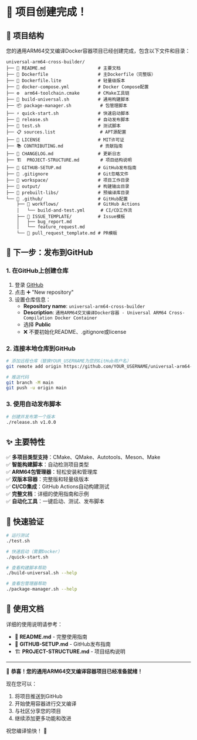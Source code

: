 # 🎉 项目创建完成！

## 📁 项目结构

您的通用ARM64交叉编译Docker容器项目已经创建完成，包含以下文件和目录：

```
universal-arm64-cross-builder/
├── 📄 README.md                    # 主要文档
├── 🐳 Dockerfile                   # 主Dockerfile（完整版）
├── 🐳 Dockerfile.lite              # 轻量级版本
├── 🔧 docker-compose.yml           # Docker Compose配置
├── ⚙️  arm64-toolchain.cmake       # CMake工具链
├── 🚀 build-universal.sh           # 通用构建脚本
├── 📦 package-manager.sh           # 包管理脚本
├── ⚡ quick-start.sh               # 快速启动脚本
├── 🔄 release.sh                   # 自动发布脚本
├── 🧪 test.sh                      # 测试脚本
├── 📋 sources.list                 # APT源配置
├── 📝 LICENSE                      # MIT许可证
├── 📚 CONTRIBUTING.md              # 贡献指南
├── 📅 CHANGELOG.md                 # 更新日志
├── 🏗️  PROJECT-STRUCTURE.md        # 项目结构说明
├── 🐙 GITHUB-SETUP.md              # GitHub发布指南
├── 🙈 .gitignore                   # Git忽略文件
├── 📁 workspace/                   # 项目工作目录
├── 📁 output/                      # 构建输出目录
├── 📁 prebuilt-libs/               # 预编译库目录
└── 📁 .github/                     # GitHub配置
    ├── 🔄 workflows/               # GitHub Actions
    │   └── build-and-test.yml      # CI/CD工作流
    ├── 🐛 ISSUE_TEMPLATE/          # Issue模板
    │   ├── bug_report.md
    │   └── feature_request.md
    └── 📝 pull_request_template.md # PR模板
```

## 🚀 下一步：发布到GitHub

### 1. 在GitHub上创建仓库

1. 登录 [GitHub](https://github.com)
2. 点击 ➕ "New repository"
3. 设置仓库信息：
   - **Repository name**: `universal-arm64-cross-builder`
   - **Description**: `通用ARM64交叉编译Docker容器 - Universal ARM64 Cross-Compilation Docker Container`
   - 选择 **Public** 
   - ❌ 不要初始化README、.gitignore或license

### 2. 连接本地仓库到GitHub

```bash
# 添加远程仓库（替换YOUR_USERNAME为您的GitHub用户名）
git remote add origin https://github.com/YOUR_USERNAME/universal-arm64-cross-builder.git

# 推送代码
git branch -M main
git push -u origin main
```

### 3. 使用自动发布脚本

```bash
# 创建并发布第一个版本
./release.sh v1.0.0
```

## ✨ 主要特性

✅ **多项目类型支持**：CMake、QMake、Autotools、Meson、Make  
✅ **智能构建脚本**：自动检测项目类型  
✅ **ARM64包管理器**：轻松安装和管理库  
✅ **双版本容器**：完整版和轻量级版本  
✅ **CI/CD集成**：GitHub Actions自动构建测试  
✅ **完整文档**：详细的使用指南和示例  
✅ **自动化工具**：一键启动、测试、发布脚本  

## 🎯 快速验证

```bash
# 运行测试
./test.sh

# 快速启动（需要Docker）
./quick-start.sh

# 查看构建脚本帮助
./build-universal.sh --help

# 查看包管理器帮助
./package-manager.sh --help
```

## 📖 使用文档

详细的使用说明请参考：
- 📄 **README.md** - 完整使用指南
- 🐙 **GITHUB-SETUP.md** - GitHub发布指南
- 🏗️ **PROJECT-STRUCTURE.md** - 项目结构说明

---

🎉 **恭喜！您的通用ARM64交叉编译容器项目已经准备就绪！**

现在您可以：
1. 将项目推送到GitHub
2. 开始使用容器进行交叉编译
3. 与社区分享您的项目
4. 继续添加更多功能和改进

祝您编译愉快！ 🚀
